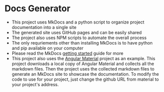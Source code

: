 # Docs Generator
- This project uses MkDocs and a python script to organize project documentation into a single site
- The generated site uses GitHub pages and can be easily shared
- The project also uses NPM scripts to automate the overall process
- The only requriements other than installing MkDocs is to have python and pip available on your computer
- Please read the MkDocs [getting started](https://www.mkdocs.org/#getting-started) guide for more
- This project also uses the [Angular Material](https://github.com/angular/material2) project as an example.  This project downloads a local copy of Angular Material and collects all the markdown files.  Then the project uses the collected markdown files to generate an MkDocs site to showcase the documentation.  To modify the code to use for your project, just change the github URL from material to your project's address.

